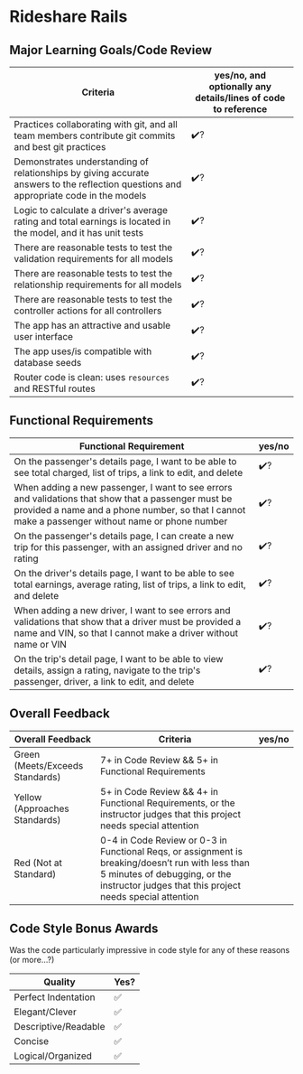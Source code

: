 # Rideshare Rails

<!-- Instructors: The checkmarks are already there, so just delete them for any line items that aren't met. -->

## Major Learning Goals/Code Review

<!-- Instructors: Feel free to practice creating specific feedback by referencing a line of code if you'd like. For example, you may say something like "nice custom method in `calculator.rb` line 42." This is optional. -->

<!-- 
Reflection Q answers:

Describe the types of entity relationships you set up in your project and why you set up the relationships that way:
Driver - Trip: One to many
Passenger - Trip: One to many

Describe the role of model validations in your application:
Prevents db from saving invalid data. May mention user experience.

All other questions are qualitative.
-->

| Criteria | yes/no, and optionally any details/lines of code to reference |
| --- | --- |
| Practices collaborating with git, and all team members contribute git commits and best git practices | ✔️?
| Demonstrates understanding of relationships by giving accurate answers to the reflection questions and appropriate code in the models | ✔️?
| Logic to calculate a driver's average rating and total earnings is located in the model, and it has unit tests | ✔️?
| There are reasonable tests to test the validation requirements for all models | ✔️?
| There are reasonable tests to test the relationship requirements for all models | ✔️?
| There are reasonable tests to test the controller actions for all controllers | ✔️?
| The app has an attractive and usable user interface | ✔️?
| The app uses/is compatible with database seeds | ✔️?
| Router code is clean: uses `resources` and RESTful routes | ✔️?

## Functional Requirements

| Functional Requirement | yes/no |
| --- | --- |
| On the passenger's details page, I want to be able to see total charged, list of trips, a link to edit, and delete | ✔️?
| When adding a new passenger, I want to see errors and validations that show that a passenger must be provided a name and a phone number, so that I cannot make a passenger without name or phone number | ✔️?
| On the passenger's details page, I can create a new trip for this passenger, with an assigned driver and no rating | ✔️?
| On the driver's details page, I want to be able to see total earnings, average rating, list of trips, a link to edit, and delete | ✔️?
| When adding a new driver, I want to see errors and validations that show that a driver must be provided a name and VIN, so that I cannot make a driver without name or VIN | ✔️?
| On the trip's detail page, I want to be able to view details, assign a rating, navigate to the trip's passenger, driver, a link to edit, and delete | ✔️?

## Overall Feedback

| Overall Feedback | Criteria | yes/no |
| --- | --- | --- |
| Green (Meets/Exceeds Standards) | 7+ in Code Review && 5+ in Functional Requirements | 
| Yellow (Approaches Standards) | 5+ in Code Review && 4+ in Functional Requirements, or the instructor judges that this project needs special attention | 
| Red (Not at Standard) | 0-4 in Code Review or 0-3 in Functional Reqs, or assignment is breaking/doesn’t run with less than 5 minutes of debugging, or the instructor judges that this project needs special attention | 

<!-- ### Additional Feedback -->

<!-- Instructors, feel free to ignore this section if there's nothing else to add. -->

## Code Style Bonus Awards

<!-- Instructors: Please strike a balance between liberal/stingy with these. These are simply built-in pieces of positive feedback; use this to encourage and push students towards a cleaner code style! -->

Was the code particularly impressive in code style for any of these reasons (or more...?)

| Quality | Yes? |
| --- | --- |
| Perfect Indentation | ✅
| Elegant/Clever | ✅
| Descriptive/Readable | ✅
| Concise | ✅
| Logical/Organized | ✅
